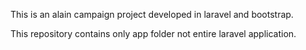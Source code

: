 This is an alain campaign project developed in laravel and bootstrap.

This repository contains only app folder not entire laravel application.
